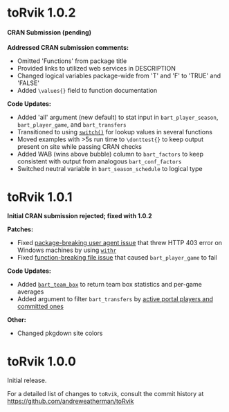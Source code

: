# toRvik 1.0.2 
#### CRAN Submission (pending)

**Addressed CRAN submission comments:**

- Omitted 'Functions' from package title
- Provided links to utilized web services in DESCRIPTION
- Changed logical variables package-wide from 'T' and 'F' to 'TRUE' and 'FALSE'
- Added `\values{}` field to function documentation

**Code Updates:**

- Added 'all' argument (new default) to stat input in `bart_player_season`, `bart_player_game`, and `bart_transfers`
- Transitioned to using [`switch()`](https://www.rdocumentation.org/packages/base/versions/3.6.2/topics/switch) for lookup values in several functions
- Moved examples with >5s run time to `\donttest{}` to keep output present on site while passing CRAN checks
- Added WAB (wins above bubble) column to `bart_factors` to keep consistent with output from analogous `bart_conf_factors`
- Switched neutral variable in `bart_season_schedule` to logical type

# toRvik 1.0.1
**Initial CRAN submission rejected; fixed with 1.0.2**

**Patches:**

- Fixed [package-breaking user agent issue](https://github.com/andreweatherman/toRvik/issues/1) that threw HTTP 403 error on Windows machines by using [`withr`](https://withr.r-lib.org)
- Fixed [function-breaking file issue](https://github.com/andreweatherman/toRvik/issues/3) that caused `bart_player_game` to fail

**Code Updates:**

- Added [`bart_team_box`](https://www.torvik.dev/reference/bart_team_box.html) to return team box statistics and per-game averages  
- Added argument to filter `bart_transfers` by [active portal players and committed ones](https://github.com/andreweatherman/toRvik/issues/2)

**Other:**

- Changed pkgdown site colors

# **toRvik 1.0.0**
Initial release.

For a detailed list of changes to `toRvik`, consult the commit history at https://github.com/andreweatherman/toRvik
